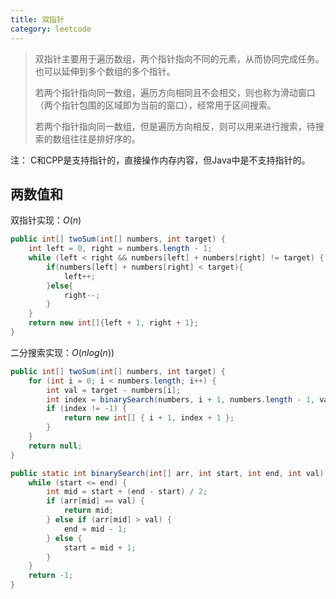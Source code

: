 ```yaml
---
title: 双指针
category: leetcode
---
```


>双指针主要用于遍历数组，两个指针指向不同的元素，从而协同完成任务。也可以延伸到多个数组的多个指针。 
>
>若两个指针指向同一数组，遍历方向相同且不会相交，则也称为滑动窗口（两个指针包围的区域即为当前的窗口），经常用于区间搜索。 
>
>若两个指针指向同一数组，但是遍历方向相反，则可以用来进行搜索，待搜索的数组往往是排好序的。

注： C和CPP是支持指针的，直接操作内存内容，但Java中是不支持指针的。



## 两数值和

双指针实现：$O(n)$

```java
public int[] twoSum(int[] numbers, int target) {
    int left = 0, right = numbers.length - 1;
    while (left < right && numbers[left] + numbers[right] != target) {
        if(numbers[left] + numbers[right] < target){
            left++;
        }else{
            right--;
        }
    }
    return new int[]{left + 1, right + 1};
}
```

二分搜索实现：$O(nlog(n))$

```java
public int[] twoSum(int[] numbers, int target) {
    for (int i = 0; i < numbers.length; i++) {
        int val = target - numbers[i];
        int index = binarySearch(numbers, i + 1, numbers.length - 1, val);
        if (index != -1) {
            return new int[] { i + 1, index + 1 };
        }
    }
    return null;
}

public static int binarySearch(int[] arr, int start, int end, int val) {
    while (start <= end) {
        int mid = start + (end - start) / 2;
        if (arr[mid] == val) {
            return mid;
        } else if (arr[mid] > val) {
            end = mid - 1;
        } else {
            start = mid + 1;
        }
    }
    return -1;
}
```

